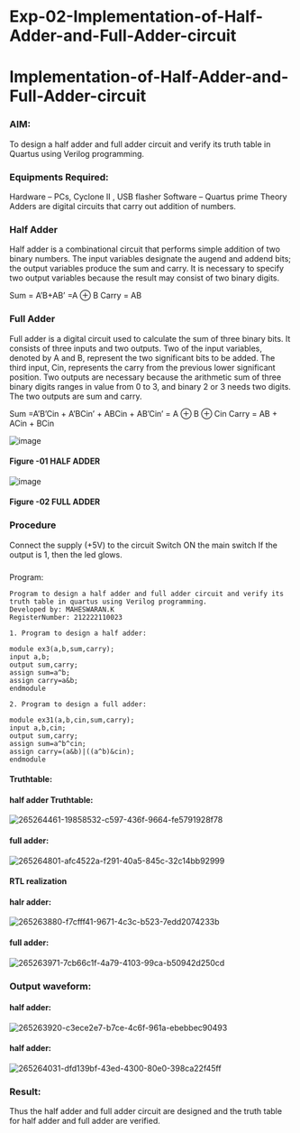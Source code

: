 # Exp-02-Implementation-of-Half-Adder-and-Full-Adder-circuit

# Implementation-of-Half-Adder-and-Full-Adder-circuit
### AIM:
To design a half adder and full adder circuit and verify its truth table in Quartus using Verilog programming.

### Equipments Required:
Hardware – PCs, Cyclone II , USB flasher
Software – Quartus prime
Theory
Adders are digital circuits that carry out addition of numbers.

### Half Adder
Half adder is a combinational circuit that performs simple addition of two binary numbers. The input variables designate the augend and addend bits; the output variables produce the sum and carry. It is necessary to specify two output variables because the result may consist of two binary digits.

Sum = A’B+AB’ =A ⊕ B Carry = AB

### Full Adder
Full adder is a digital circuit used to calculate the sum of three binary bits. It consists of three inputs and two outputs. Two of the input variables, denoted by A and B, represent the two significant bits to be added. The third input, Cin, represents the carry from the previous lower significant position. Two outputs are necessary because the arithmetic sum of three binary digits ranges in value from 0 to 3, and binary 2 or 3 needs two digits. The two outputs are sum and carry.

Sum =A’B’Cin + A’BCin’ + ABCin + AB’Cin’ = A ⊕ B ⊕ Cin Carry = AB + ACin + BCin

 ![image](https://user-images.githubusercontent.com/36288975/163552156-a13e5a56-c638-4110-97d9-8896907c8d25.png)

#### Figure -01 HALF ADDER 


![image](https://user-images.githubusercontent.com/36288975/163552057-b3547877-6d07-45b4-b7e0-bcfebfad9e1d.png)

#### Figure -02 FULL ADDER 

### Procedure

Connect the supply (+5V) to the circuit
Switch ON the main switch
If the output is 1, then the led glows.
### 
Program:
```
Program to design a half adder and full adder circuit and verify its truth table in quartus using Verilog programming.
Developed by: MAHESWARAN.K
RegisterNumber: 212222110023

1. Program to design a half adder:

module ex3(a,b,sum,carry);
input a,b;
output sum,carry;
assign sum=a^b;
assign carry=a&b;
endmodule 

2. Program to design a full adder:

module ex31(a,b,cin,sum,carry);
input a,b,cin;
output sum,carry;
assign sum=a^b^cin;
assign carry=(a&b)|((a^b)&cin);
endmodule
```
#### Truthtable:
#### half adder Truthtable:
![265264461-19858532-c597-436f-9664-fe5791928f78](https://github.com/22009011/Exp-02-Implementation-of-Half-Adder-and-Full-Adder-circuit/assets/118343461/fde446d1-ebe8-4e92-b272-95b06a0d9af4)

#### full adder:
![265264801-afc4522a-f291-40a5-845c-32c14bb92999](https://github.com/22009011/Exp-02-Implementation-of-Half-Adder-and-Full-Adder-circuit/assets/118343461/d8b8b362-979c-4b1f-b06b-12b8e123a164)


#### RTL realization
#### halr adder:
![265263880-f7cfff41-9671-4c3c-b523-7edd2074233b](https://github.com/22009011/Exp-02-Implementation-of-Half-Adder-and-Full-Adder-circuit/assets/118343461/6c814fe7-2ba7-43ed-a479-92f32abb9546)
#### full adder:
![265263971-7cb66c1f-4a79-4103-99ca-b50942d250cd](https://github.com/22009011/Exp-02-Implementation-of-Half-Adder-and-Full-Adder-circuit/assets/118343461/8473c09b-7d9d-4e2c-b0a2-a0a5ce14897e)


### Output waveform:
#### half adder:
![265263920-c3ece2e7-b7ce-4c6f-961a-ebebbec90493](https://github.com/22009011/Exp-02-Implementation-of-Half-Adder-and-Full-Adder-circuit/assets/118343461/b5bebd5f-cefe-4ad3-b537-3b14ecd486ee)
#### half adder:
![265264031-dfd139bf-43ed-4300-80e0-398ca22f45ff](https://github.com/22009011/Exp-02-Implementation-of-Half-Adder-and-Full-Adder-circuit/assets/118343461/4c015082-ede6-4cb3-859f-a81d3b8d0314)


### Result:
Thus the half adder and full adder circuit are designed and the truth table for half adder and full adder are verified.
